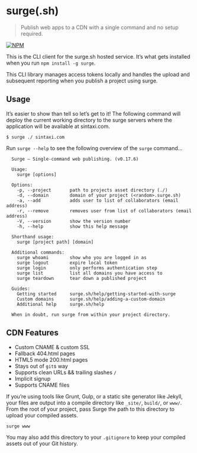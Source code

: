 # surge(.sh)

> Publish web apps to a CDN with a single command and no setup required.

[![NPM](https://nodei.co/npm/surge.png?global=true)](https://nodei.co/npm/surge/)

This is the CLI client for the surge.sh hosted service. It’s what gets installed when you run `npm install -g surge`.

This CLI library manages access tokens locally and handles the upload and subsequent reporting when you publish a project using surge.

## Usage

It’s easier to show than tell so let’s get to it! The following command will deploy the current working directory to the surge servers where the application will be available at sintaxi.com.

    $ surge ./ sintaxi.com

Run `surge --help` to see the following overview of the `surge` command...

```
  Surge – Single-command web publishing. (v0.17.6)

  Usage:
    surge [options]

  Options:
    -p, --project       path to projects asset directory (./)
    -d, --domain        domain of your project (<random>.surge.sh)
    -a, --add           adds user to list of collaborators (email address)
    -r, --remove        removes user from list of collaborators (email address)
    -V, --version       show the version number
    -h, --help          show this help message

  Shorthand usage:
    surge [project path] [domain]

  Additional commands:
    surge whoami        show who you are logged in as
    surge logout        expire local token
    surge login         only performs authentication step
    surge list          list all domains you have access to
    surge teardown      tear down a published project

  Guides:
    Getting started     surge.sh/help/getting-started-with-surge
    Custom domains      surge.sh/help/adding-a-custom-domain
    Additional help     surge.sh/help

  When in doubt, run surge from within your project directory.

```

## CDN Features

- Custom CNAME & custom SSL
- Fallback 404.html pages
- HTML5 mode 200.html pages
- Stays out of `git`s way
- Supports clean URLs && trailing slashes `/`
- Implicit signup
- Supports CNAME files

If you’re using tools like Grunt, Gulp, or a static site generator like Jekyll, your files are output into a compile directory like `_site/`, `build/`, or `www/`. From the root of your project, pass Surge the path to this directory to upload your compiled assets.

    surge www

You may also add this directory to your `.gitignore` to keep your compiled assets out of your Git history.
